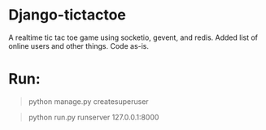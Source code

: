 # Django-tictactoe

A realtime tic tac toe game using socketio, gevent, and redis.
Added list of online users and other things.
Code as-is.

Run:
================

>python manage.py createsuperuser

>python run.py runserver 127.0.0.1:8000


